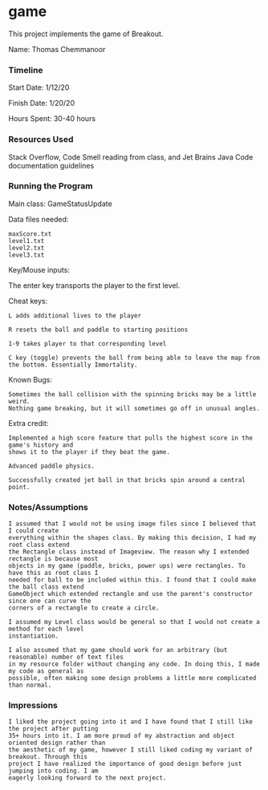 game
====

This project implements the game of Breakout.

Name: Thomas Chemmanoor

### Timeline

Start Date: 1/12/20

Finish Date: 1/20/20

Hours Spent: 30-40 hours

### Resources Used

Stack Overflow, Code Smell reading from class, and Jet Brains Java Code documentation guidelines


### Running the Program

Main class: GameStatusUpdate

Data files needed: 

    maxScore.txt
    level1.txt
    level2.txt
    level3.txt

Key/Mouse inputs:

The enter key transports the player to the first level.

Cheat keys:

    L adds additional lives to the player
    
    R resets the ball and paddle to starting positions
    
    1-9 takes player to that corresponding level
    
    C key (toggle) prevents the ball from being able to leave the map from the bottom. Essentially Immortality.


Known Bugs:

    Sometimes the ball collision with the spinning bricks may be a little weird. 
    Nothing game breaking, but it will sometimes go off in unusual angles.
    
Extra credit:

    Implemented a high score feature that pulls the highest score in the game's history and
    shows it to the player if they beat the game.
    
    Advanced paddle physics.

    Successfully created jet ball in that bricks spin around a central point.

### Notes/Assumptions

    I assumed that I would not be using image files since I believed that I could create 
    everything within the shapes class. By making this decision, I had my root class extend 
    the Rectangle class instead of Imageview. The reason why I extended rectangle is because most
    objects in my game (paddle, bricks, power ups) were rectangles. To have this as root class I 
    needed for ball to be included within this. I found that I could make the ball class extend 
    GameObject which extended rectangle and use the parent's constructor since one can curve the 
    corners of a rectangle to create a circle.
    
    I assumed my Level class would be general so that I would not create a method for each level
    instantiation.
    
    I also assumed that my game should work for an arbitrary (but reasonable) number of text files
    in my resource folder without changing any code. In doing this, I made my code as general as 
    possible, often making some design problems a little more complicated than normal.

### Impressions

    I liked the project going into it and I have found that I still like the project after putting 
    35+ hours into it. I am more proud of my abstraction and object oriented design rather than
    the aesthetic of my game, however I still liked coding my variant of breakout. Through this
    project I have realized the importance of good design before just jumping into coding. I am 
    eagerly looking forward to the next project.